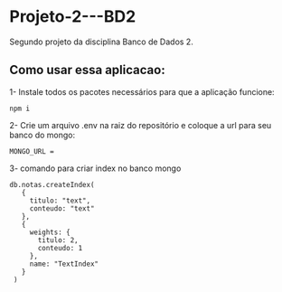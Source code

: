 # Projeto-2---BD2
Segundo projeto da disciplina Banco de Dados 2.


## Como usar essa aplicacao:

1- Instale todos os pacotes necessários para que a aplicação funcione:
```
npm i
```
2- Crie um arquivo .env na raiz do repositório e coloque a url para seu banco do mongo:
```
MONGO_URL =
```


3- comando para criar index no banco mongo
```
db.notas.createIndex(
   {
     titulo: "text",
     conteudo: "text"
   },
   {
     weights: {
       titulo: 2,
       conteudo: 1
     },
     name: "TextIndex"
   }
 )
 ```
